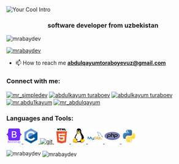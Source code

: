 ![Your Cool Intro](https://github.com/username/repository-name/blob/main/path/to/your_cool_intro.gif)

<h3 align="center">software developer from uzbekistan</h3>

<p align="left"> <img src="https://komarev.com/ghpvc/?username=mrabaydev&label=Profile%20views&color=0e75b6&style=flat" alt="mrabaydev" /> </p>

<p align="left"> <a href="https://github.com/ryo-ma/github-profile-trophy"><img src="https://github-profile-trophy.vercel.app/?username=mrabaydev" alt="mrabaydev" /></a> </p>

- 📫 How to reach me **abdulqayumtoraboyevuz@gmail.com**

<h3 align="left">Connect with me:</h3>
<p align="left">
<a href="https://twitter.com/mr_simpledev" target="blank"><img align="center" src="https://raw.githubusercontent.com/rahuldkjain/github-profile-readme-generator/master/src/images/icons/Social/twitter.svg" alt="mr_simpledev" height="30" width="40" /></a>
<a href="https://linkedin.com/in/abdulkayum turaboev" target="blank"><img align="center" src="https://raw.githubusercontent.com/rahuldkjain/github-profile-readme-generator/master/src/images/icons/Social/linked-in-alt.svg" alt="abdulkayum turaboev" height="30" width="40" /></a>
<a href="https://fb.com/abdulkayum turaboev" target="blank"><img align="center" src="https://raw.githubusercontent.com/rahuldkjain/github-profile-readme-generator/master/src/images/icons/Social/facebook.svg" alt="abdulkayum turaboev" height="30" width="40" /></a>
<a href="https://instagram.com/mr.abdu1kayum" target="blank"><img align="center" src="https://raw.githubusercontent.com/rahuldkjain/github-profile-readme-generator/master/src/images/icons/Social/instagram.svg" alt="mr.abdu1kayum" height="30" width="40" /></a>
<a href="https://www.leetcode.com/mr_abdulqayum" target="blank"><img align="center" src="https://raw.githubusercontent.com/rahuldkjain/github-profile-readme-generator/master/src/images/icons/Social/leet-code.svg" alt="mr_abdulqayum" height="30" width="40" /></a>
</p>

<h3 align="left">Languages and Tools:</h3>
<p align="left"> <a href="https://getbootstrap.com" target="_blank" rel="noreferrer"> <img src="https://raw.githubusercontent.com/devicons/devicon/master/icons/bootstrap/bootstrap-plain-wordmark.svg" alt="bootstrap" width="40" height="40"/> </a> <a href="https://www.cprogramming.com/" target="_blank" rel="noreferrer"> <img src="https://raw.githubusercontent.com/devicons/devicon/master/icons/c/c-original.svg" alt="c" width="40" height="40"/> </a> <a href="https://git-scm.com/" target="_blank" rel="noreferrer"> <img src="https://www.vectorlogo.zone/logos/git-scm/git-scm-icon.svg" alt="git" width="40" height="40"/> </a> <a href="https://www.w3.org/html/" target="_blank" rel="noreferrer"> <img src="https://raw.githubusercontent.com/devicons/devicon/master/icons/html5/html5-original-wordmark.svg" alt="html5" width="40" height="40"/> </a> <a href="https://www.linux.org/" target="_blank" rel="noreferrer"> <img src="https://raw.githubusercontent.com/devicons/devicon/master/icons/linux/linux-original.svg" alt="linux" width="40" height="40"/> </a> <a href="https://www.mysql.com/" target="_blank" rel="noreferrer"> <img src="https://raw.githubusercontent.com/devicons/devicon/master/icons/mysql/mysql-original-wordmark.svg" alt="mysql" width="40" height="40"/> </a> <a href="https://www.php.net" target="_blank" rel="noreferrer"> <img src="https://raw.githubusercontent.com/devicons/devicon/master/icons/php/php-original.svg" alt="php" width="40" height="40"/> </a> <a href="https://www.python.org" target="_blank" rel="noreferrer"> <img src="https://raw.githubusercontent.com/devicons/devicon/master/icons/python/python-original.svg" alt="python" width="40" height="40"/> </a> </p>

<p><img align="left" src="https://github-readme-stats.vercel.app/api/top-langs?username=mrabaydev&show_icons=true&locale=en&layout=compact" alt="mrabaydev" /></p>

<p>&nbsp;<img align="center" src="https://github-readme-stats.vercel.app/api?username=mrabaydev&show_icons=true&locale=en" alt="mrabaydev" /></p>
